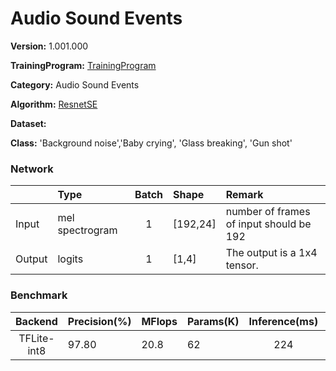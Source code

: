# Audio Sound Events

**Version:** 1.001.000

**TrainingProgram:** [TrainingProgram](https://github.com/FITI-HCITA/VA8801_Model_Zoo/tree/main/AudioSoundEvents/ResnetSE/TrainingProgram)

**Category:** Audio Sound Events

**Algorithm:** [ResnetSE](https://github.com/yeyupiaoling/AudioClassification-Pytorch)

**Dataset:** 

**Class:** 'Background noise','Baby crying', 'Glass breaking', 'Gun shot'


### Network
|      | Type            | Batch   | Shape      | Remark                                               |
|:---- |:----------------|:-------:|:-----------|:-----------------------------------------------------|
|Input | mel spectrogram |   1     | [192,24]   | number of frames of input should be 192              |
|Output| logits          |   1     | [1,4]      | The output is a 1x4 tensor.                          |

### Benchmark

| Backend      | Precision(%) | MFlops   | Params(K) | Inference(ms) |       Download                                                                                                                                | Author   |
|:------------:|:-------------|:---------|:----------|:-------------:|:----------------------------------------------------------------------------------------------------------------------------------------------|:---------|
|  TFLite-int8 |    97.80     |    20.8  |    62     |       224       |      [link(shuttle version)](https://fp-gitlab/hcita/tinyml/va8801_model_zoo/-/blob/develop/AudioSoundEvents/ResnetSE/AudioSoundEvent_1_001_000.tflite)     | Fitipower|
